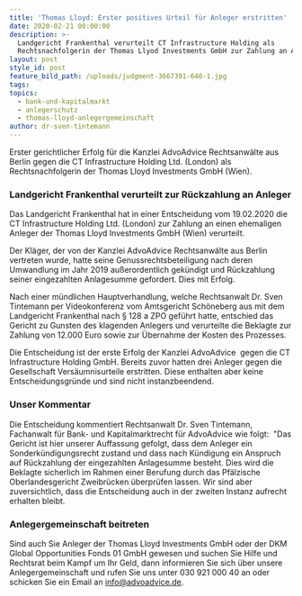 ```yaml
---
title: 'Thomas Lloyd: Erster positives Urteil für Anleger erstritten'
date: 2020-02-21 00:00:00
description: >-
  Landgericht Frankenthal verurteilt CT Infrastructure Holding als
  Rechtsnachfolgerin der Thomas Llyod Investments GmbH zur Zahlung an Anleger
layout: post
style_id: post
feature_bild_path: /uploads/judgment-3667391-640-1.jpg
tags:
topics:
  - bank-und-kapitalmarkt
  - anlegerschutz
  - thomas-lloyd-anlegergemeinschaft
author: dr-sven-tintemann
---
```


Erster gerichtlicher Erfolg für die Kanzlei AdvoAdvice Rechtsanwälte aus Berlin gegen die CT Infrastructure Holding Ltd. (London) als Rechtsnachfolgerin der Thomas Lloyd Investments GmbH (Wien).&nbsp;

### Landgericht Frankenthal verurteilt zur Rückzahlung an Anleger

Das Landgericht Frankenthal hat in einer Entscheidung vom 19.02.2020 die CT Infrastructure Holding Ltd. (London) zur Zahlung an einen ehemaligen Anleger der Thomas Lloyd Investments GmbH (Wien) verurteilt.&nbsp;

Der Kläger, der von der Kanzlei AdvoAdvice Rechtsanwälte aus Berlin vertreten wurde, hatte seine Genussrechtsbeteiligung nach deren Umwandlung im Jahr 2019 au&szlig;erordentlich gekündigt und Rückzahlung seiner eingezahlten Anlagesumme gefordert. Dies mit Erfolg.&nbsp;

Nach einer mündlichen Hauptverhandlung, welche Rechtsanwalt Dr. Sven Tintemann per Videokonferenz vom Amtsgericht Schöneberg aus mit dem Landgericht Frankenthal nach &sect; 128 a ZPO geführt hatte, entschied das Gericht zu Gunsten des klagenden Anlegers und verurteilte die Beklagte zur Zahlung von 12.000 Euro sowie zur Übernahme der Kosten des Prozesses.&nbsp;

Die Entscheidung ist der erste Erfolg der Kanzlei AdvoAdvice &nbsp;gegen die CT Infrastructure Holding GmbH. Bereits zuvor hatten drei Anleger gegen die Gesellschaft Versäumnisurteile erstritten. Diese enthalten aber keine Entscheidungsgründe und sind nicht instanzbeendend.&nbsp;

### Unser Kommentar

Die Entscheidung kommentiert Rechtsanwalt Dr. Sven Tintemann, Fachanwalt für Bank- und Kapitalmarktrecht für AdvoAdvice wie folgt: &nbsp;"Das Gericht ist hier unserer Auffassung gefolgt, dass dem Anleger ein Sonderkündigungsrecht zustand und dass nach Kündigung ein Anspruch auf Rückzahlung der eingezahlten Anlagesumme besteht. Dies wird die Beklagte sicherlich im Rahmen einer Berufung durch das Pfälzische Oberlandesgericht Zweibrücken überprüfen lassen. Wir sind aber zuversichtlich, dass die Entscheidung auch in der zweiten Instanz aufrecht erhalten bleibt.&nbsp;

### Anlegergemeinschaft beitreten

Sind auch Sie Anleger der Thomas Lloyd Investments GmbH oder der DKM Global Opportunities Fonds 01 GmbH gewesen und suchen Sie Hilfe und Rechtsrat beim Kampf um Ihr Geld, dann informieren Sie sich über unsere Anlegergemeinschaft und rufen Sie uns unter 030 921 000 40 an oder schicken Sie ein Email an info@advoadvice.de.&nbsp;&nbsp;

&nbsp;